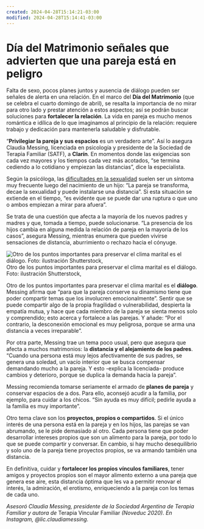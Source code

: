 ```yaml
---
created: 2024-04-28T15:14:21-03:00
modified: 2024-04-28T15:14:41-03:00
---
```


# Día del Matrimonio señales que advierten que una pareja está en peligro

Falta de sexo, pocos planes juntos y ausencia de diálogo pueden ser señales de alerta en una relación. En el marco del **Día del Matrimonio** (que se celebra el cuarto domingo de abril), se resalta la importancia de no mirar para otro lado y prestar atención a estos aspectos; así se podrán buscar soluciones para **fortalecer la relación**. La vida en pareja es mucho menos romántica e idílica de lo que imaginamos al principio de la relación: requiere trabajo y dedicación para mantenerla saludable y disfrutable.

“**Privilegiar la pareja y sus espacios** es un verdadero arte”. Así lo asegura Claudia Messing, licenciada en psicología y presidente de la Sociedad de Terapia Familiar (SATF), a **Clarín**. En momentos donde las exigencias son cada vez mayores y los tiempos cada vez más acotados, “se termina cediendo a lo cotidiano y empiezan las distancias”, dice la especialista.

Según la psicóloga, las [dificultades en la sexualidad](https://www.clarin.com/relaciones/20-anos-juntos-darle-nuevo-impetu-sexualidad_0_xXlbCJ4Ble.html "dificultades en la sexualidad") suelen ser un síntoma muy frecuente luego del nacimiento de un hijo: “La pareja se transforma, decae la sexualidad y puede instalarse una distancia”. Si esta situación se extiende en el tiempo, “es evidente que se puede dar una ruptura o que uno o ambos empiezan a mirar para afuera”.

Se trata de una cuestión que afecta a la mayoría de los nuevos padres y madres y que, tomada a tiempo, puede solucionarse. “La presencia de los hijos cambia en alguna medida la relación de pareja en la mayoría de los casos”, asegura Messing, mientras enumera que pueden vivirse sensaciones de distancia, aburrimiento o rechazo hacia el cónyuge.

![Otro de los puntos importantes para preservar el clima marital es el diálogo. Foto: ilustración Shutterstock,](https://www.clarin.com/img/2024/04/25/RY0mlTX29_720x0__1.jpg)Otro de los puntos importantes para preservar el clima marital es el diálogo. Foto: ilustración Shutterstock,

Otro de los puntos importantes para preservar el clima marital es el **diálogo**. Messing afirma que “para que la pareja conserve su dinamismo tiene que poder compartir temas que los involucren emocionalmente”. Sentir que se puede compartir algo de la propia fragilidad o vulnerabilidad, despierta la empatía mutua, y hace que cada miembro de la pareja se sienta menos solo y comprendido; esto acerca y fortalece a las parejas. Y añade: “Por el contrario, la desconexión emocional es muy peligrosa, porque se arma una distancia a veces irreparable”.

Por otra parte, Messing trae un tema poco usual, pero que asegura que afecta a muchos matrimonios: la **distancia y el alejamiento de los padres**. “Cuando una persona está muy lejos afectivamente de sus padres, se genera una soledad, un vacío interior que se busca compensar demandando mucho a la pareja. Y esto -explica la licenciada- produce cambios y deterioro, porque se duplica la demanda hacia la pareja”.

Messing recomienda tomarse seriamente el armado de **planes de pareja** y conservar espacios de a dos. Para ello, aconsejó acudir a la familia, por ejemplo, para cuidar a los chicos. “Sin ayuda es muy difícil; pedirle ayuda a la familia es muy importante”.

Otro tema clave son los **proyectos, propios o compartidos**. Si el único interés de una persona está en la pareja y en los hijos, las parejas se van abrumando, se le pide demasiado al otro. Cada persona tiene que poder desarrollar intereses propios que son un alimento para la pareja, por todo lo que se puede compartir y conversar. En cambio, si hay mucho desequilibrio y solo uno de la pareja tiene proyectos propios, se va armando también una distancia.

En definitiva, cuidar y **fortalecer los propios vínculos familiares**, tener amigos y proyectos propios son el mayor alimento externo a una pareja que genera ese aire, esta distancia óptima que les va a permitir renovar el interés, la admiración, el erotismo, enriqueciendo a la pareja con los temas de cada uno.

_Asesoró Claudia Messing, presidente de la Sociedad Argentina de Terapia Familiar y autora de_ Terapia Vincular Familiar _(Noveduc 2020). En Instagram, @lic.claudiamessing._
